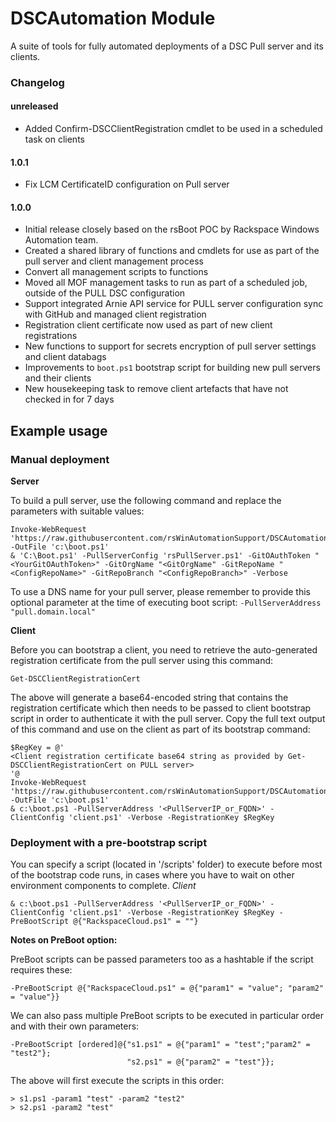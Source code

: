 # DSCAutomation Module

A suite of tools for fully automated deployments of a DSC Pull server and its clients.

### Changelog

#### unreleased
- Added Confirm-DSCClientRegistration cmdlet to be used in a scheduled task on clients

#### 1.0.1
- Fix LCM CertificateID configuration on Pull server  

#### 1.0.0 
- Initial release closely based on the rsBoot POC by Rackspace Windows Automation team.
- Created a shared library of functions and cmdlets for use as part of the pull server and client management process
- Convert all management scripts to functions
- Moved all MOF management tasks to run as part of a scheduled job, outside of the PULL DSC configuration 
- Support integrated Arnie API service for PULL server configuration sync with GitHub and managed client registration
- Registration client certificate now used as part of new client registrations
- New functions to support for secrets encryption of pull server settings and client databags
- Improvements to `boot.ps1` bootstrap script for building new pull servers and their clients
- New housekeeping task to remove client artefacts that have not checked in for 7 days

## Example usage

### Manual deployment

**Server**

To build a pull server, use the following command and replace the <highlighted> parameters with suitable values: 
```PoSh
Invoke-WebRequest 'https://raw.githubusercontent.com/rsWinAutomationSupport/DSCAutomation/1.0.1/bootstrap/boot.ps1' -OutFile 'c:\boot.ps1'
& 'C:\Boot.ps1' -PullServerConfig 'rsPullServer.ps1' -GitOAuthToken "<YourGitOAuthToken>" -GitOrgName "<GitOrgName" -GitRepoName "<ConfigRepoName>" -GitRepoBranch "<ConfigRepoBranch>" -Verbose
```
To use a DNS name for your pull server, please remember to provide this optional parameter at the time of executing boot script: `-PullServerAddress "pull.domain.local"` 

**Client**

Before you can bootstrap a client, you need to retrieve the auto-generated registration certificate from the pull server using this command:
```PoSh
Get-DSCClientRegistrationCert
```
The above will generate a base64-encoded string that contains the registration certificate which then needs to be passed to client bootstrap script in order to authenticate it with the pull server. Copy the full text output of this command and use on the client as part of its bootstrap command: 

```PoSh
$RegKey = @'
<Client registration certificate base64 string as provided by Get-DSCClientRegistrationCert on PULL server>
'@
Invoke-WebRequest 'https://raw.githubusercontent.com/rsWinAutomationSupport/DSCAutomation/1.0.1/bootstrap/boot.ps1' -OutFile 'c:\boot.ps1'
& c:\boot.ps1 -PullServerAddress '<PullServerIP_or_FQDN>' -ClientConfig 'client.ps1' -Verbose -RegistrationKey $RegKey

```


### Deployment with a pre-bootstrap script

You can specify a script (located in '<DSCAutomation Module root>/scripts' folder) to execute before most of the bootstrap code runs, in cases where you have to wait on other environment components to complete.
*Client*
```PoSh
& c:\boot.ps1 -PullServerAddress '<PullServerIP_or_FQDN>' -ClientConfig 'client.ps1' -Verbose -RegistrationKey $RegKey -PreBootScript @{"RackspaceCloud.ps1" = ""}
```

**Notes on PreBoot option:**

PreBoot scripts can be passed parameters too as a hashtable if the script requires these:
```
-PreBootScript @{"RackspaceCloud.ps1" = @{"param1" = "value"; "param2" = "value"}}
``` 

We can also pass multiple PreBoot scripts to be executed in particular order and with their own parameters:

```
-PreBootScript [ordered]@{"s1.ps1" = @{"param1" = "test";"param2" = "test2"};
					      "s2.ps1" = @{"param2" = "test"}};
```
The above will first execute the scripts in this order:
```
> s1.ps1 -param1 "test" -param2 "test2"
> s2.ps1 -param2 "test"
```
